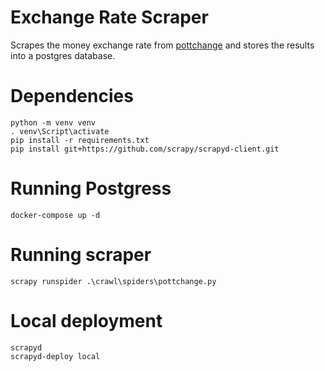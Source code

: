 # Exchange Rate Scraper
Scrapes the money exchange rate from [pottchange](https://www.pottchange.com/wisselkoersen/) and stores the results into a postgres database.

# Dependencies
```
python -m venv venv
. venv\Script\activate
pip install -r requirements.txt
pip install git+https://github.com/scrapy/scrapyd-client.git
```

# Running Postgress
```
docker-compose up -d  
```

# Running scraper
```
scrapy runspider .\crawl\spiders\pottchange.py     
```

# Local deployment
```
scrapyd
scrapyd-deploy local 
```